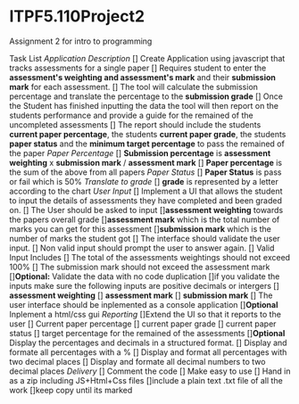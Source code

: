 # ITPF5.110Project2
Assignment 2 for intro to programming

Task List
*Application Description*
[] Create Application using javascript that tracks assessments for a single paper
[] Requires student to enter the **assessment's weighting and assessment's mark** and their **submission mark** for each assessment.
[] The tool will calculate the submission percentage and translate the percentage to the **submission grade**
[] Once the Student has finished inputting the data the tool will then report on the students performance and provide a guide for the remained of the uncompleted assessments
[] The report should include the students **current paper percentage**, the students **current paper grade**, the students **paper status** and the **minimum target percentage** to pass the remained of the paper 
*Paper Percentage*
[] **Submission percentage** is **assessment weighting** x **submission mark** / **assessment mark**
[] **Paper percentage** is the sum of the above from all papers
*Paper Status*
[] **Paper Status** is pass or fail which is 50%
*Translate to grade*
[] **grade** is represented by a letter according to the chart
*User Input*
[] Implement a UI that allows the student to input the details of assessments they have completed and been graded on. 
[] The User should be asked to input
    []**assessment weighting** towards the papers overall grade
    []**assessment mark** which is the total number of marks you can get for this assessment
    []**submission mark** which is the number of marks the student got
[] The interface should validate the user input.
    [] Non valid input should prompt the user to answer again.
    [] Valid Input Includes
        [] The total of the assessments weightings should not exceed 100%
        [] The submission mark should not exceed the assessment mark
[]**Optional:** Validate the data with no code duplication
    []if you validate the inputs make sure the following inputs are positive decimals or intergers
        [] **assessment weighting**
        [] **assessment mark**
        [] **submission mark**
[] The user interface should be inplemented as a console application
[]**Optional** Inplement a html/css gui 
*Reporting*
[]Extend the UI so that it reports to the user
    [] Current paper percentage
    [] current paper grade
    [] current paper status
    [] target percentage for the remained of the assessments
    []**Optional** Display the percentages and decimals in a structured format.
        [] Display and formate all percentages with a %
        [] Display and format all percentages with two decimal places
        [] Display and formate all decimal numbers to two decimal places
*Delivery*
[] Comment the code
[] Make easy to use
[] Hand in as a zip including JS+Html+Css files
    []include a plain text .txt file of all the work
    []keep copy until its marked